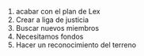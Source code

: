 1. acabar con el plan de Lex
2. Crear a liga de justicia
3. Buscar nuevos miembros
4. Necesitamos fondos
5. Hacer un reconocimiento del terreno